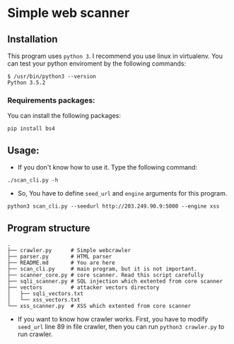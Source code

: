 # Simple web scanner

## Installation

This program uses `python 3`. I recommend you use linux in virtualenv.
You can test your python enviroment by the following commands:

```
$ /usr/bin/python3 --version
Python 3.5.2
```

### Requirements packages:

You can install the following packages:
```
pip install bs4
```



## Usage:

- If you don't know how to use it. Type the following command:
```
./scan_cli.py -h
```

- So, You have to define `seed_url` and `engine` arguments for this program.

```
python3 scan_cli.py --seedurl http://203.249.90.9:5000 --engine xss
```


## Program structure

```
.
├── crawler.py      # Simple webcrawler
├── parser.py       # HTML parser
├── README.md       # You are here
├── scan_cli.py     # main program, but it is not important.
├── scanner_core.py # core scanner. Read this script carefully
├── sqli_scanner.py # SQL injection which extented from core scanner
├── vectors         # attacker vectors directory
│   ├── sqli_vectors.txt
│   └── xss_vectors.txt
└── xss_scanner.py  # XSS which extented from core scanner
```

- If you want to know how crawler works. First, you have to modify `seed_url` line 89 in file crawler, then you can run `python3 crawler.py` to run crawler.
